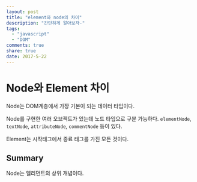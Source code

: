 ```yaml
---
layout: post
title: "element와 node의 차이"
description: "간단하게 알아보자-"
tags:
  - "javascript"
  - "DOM"
comments: true
share: true
date: 2017-5-22
---
```


# Node와 Element 차이

Node는 DOM계층에서 가장 기본이 되는 데이터 타입이다.

Node를 구현한 여러 오브젝트가 있는데 노드 타입으로 구분 가능하다.
`elementNode`, `textNode`, `attributeNode`, `commentNode` 등이 있다.

Element는 시작태그에서 종료 태그를 가진 모든 것이다.


## Summary

Node는 엘리먼트의 상위 개념이다.
